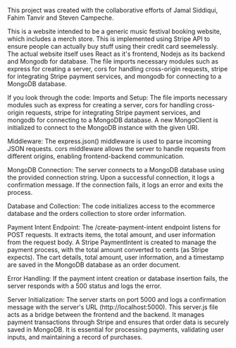 This project was created with the collaborative efforts of Jamal Siddiqui, Fahim Tanvir and Steven Campeche. 

This is a website intended to be a generic music festival booking website, which includes a merch store. This is implemented using Stripe API to ensure people can actually buy stuff using their credit card seemelessly. The actual website itself uses React as it's frontend, Nodejs as its backend and Mongodb for database. The file imports necessary modules such as express for creating a server, cors for handling cross-origin requests, stripe for integrating Stripe payment services, and mongodb for connecting to a MongoDB database.

If you look through the code:
Imports and Setup:
The file imports necessary modules such as express for creating a server, cors for handling cross-origin requests, stripe for integrating Stripe payment services, and mongodb for connecting to a MongoDB database.
A new MongoClient is initialized to connect to the MongoDB instance with the given URI.


Middleware:
The express.json() middleware is used to parse incoming JSON requests.
cors middleware allows the server to handle requests from different origins, enabling frontend-backend communication.


MongoDB Connection:
The server connects to a MongoDB database using the provided connection string.
Upon a successful connection, it logs a confirmation message. If the connection fails, it logs an error and exits the process.


Database and Collection:
The code initializes access to the ecommerce database and the orders collection to store order information.


Payment Intent Endpoint:
The /create-payment-intent endpoint listens for POST requests.
It extracts items, the total amount, and user information from the request body.
A Stripe PaymentIntent is created to manage the payment process, with the total amount converted to cents (as Stripe expects).
The cart details, total amount, user information, and a timestamp are saved in the MongoDB database as an order document.


Error Handling:
If the payment intent creation or database insertion fails, the server responds with a 500 status and logs the error.


Server Initialization:
The server starts on port 5000 and logs a confirmation message with the server's URL (http://localhost:5000).
This server.js file acts as a bridge between the frontend and the backend. It manages payment transactions through Stripe and ensures that order data is securely saved in MongoDB. It is essential for processing payments, validating user inputs, and maintaining a record of purchases.


